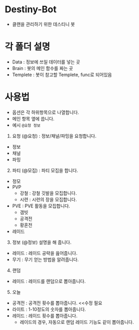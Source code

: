 
# Destiny-Bot
- 클랜을 관리하기 위한 데스티니 봇

# 각 폴더 설명
- Data : 정보에 쓰일 데이터를 넣는 곳
- Brain : 봇의 메인 함수를 짜는 곳
- Templete : 봇이 참고할 Templete, func로 되어있음

# 사용법
- 옵션은 각 하위항목으로 나열합니다.
- 메인 항목 옆에 씁니다.
- 예시 ```@요청 정보```
1. 요청 (@요청) : 정보/채널/파밍을 요청합니다.
  - 정보 
  - 채널 
  - 파밍 
2. 파티 (@모집) : 파티 모집을 합니다.
  - 정모
  - PVP 
    - 강철 : 강철 깃발을 모집합니다.
    - 시련 : 시련의 장을 모집합니다.
  - PVE : PVE 활동을 모집합니다.
    - 갬빗 
    - 공격전
    - 황혼전
  - 레이드
3. 정보 (@정보) 설명을 해 줍니다.
  - 레이드 : 레이드 공략을 읊어줍니다.
  - 무기 : 무기 얻는 방법을 알려줍니다.

4. 랜덤
  - 레이드 : 레이드를 랜덤으로 뽑아줍니다.
5. 오늘
  - 공격전 : 공격전 횟수를 뽑아줍니다. <<수정 필요
   - 라이트 : 1-10정도의 숫자를 뽑아줍니다.
  - 레이드 : 레이드 횟수를 뽑아줍니다.
    - 레이드의 경우, 자동으로 랜덤 레이드 기능도 같이 뽑아줍니다.
